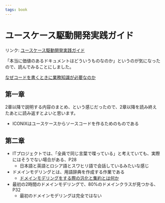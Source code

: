 ```yaml
---
tags: book
---
```


# ユースケース駆動開発実践ガイド

リンク: [ユースケース駆動開発実践ガイド](https://www.amazon.co.jp/%E3%83%A6%E3%83%BC%E3%82%B9%E3%82%B1%E3%83%BC%E3%82%B9%E9%A7%86%E5%8B%95%E9%96%8B%E7%99%BA%E5%AE%9F%E8%B7%B5%E3%82%AC%E3%82%A4%E3%83%89-OOP-Foundations-%E3%83%80%E3%82%B0%E3%83%BB%E3%83%AD%E3%83%BC%E3%82%BC%E3%83%B3%E3%83%90%E3%83%BC%E3%82%B0/dp/4798114456)

「本当に価値のあるドキュメントはどういうものなのか」というのが気になったので、読んでみることにしました。

[なぜコードを書くときに業務知識が必要なのか](なぜコードを書くときに業務知識が必要なのか.md)

## 第一章

2章以降で説明する内容のまとめ、という感じだったので、2章以降を読み終えたあとに読み返すとよいと思います。

- ICONIXはユースケースからソースコードを作るためのものである

## 第二章

- ITプロジェクトでは、「全員で同じ言葉で喋っている」と考えていても、実際にはそうでない場合がある、P28
	- 日本語と英語とロシア語とスワヒリ語で会話しているみたいな感じ
- ドメインモデリングとは、用語辞典を作成する作業である
	- [ドメインモデリングをする際の汎化と集約とは何か](ドメインモデリングをする際の汎化と集約とは何か.md)
- 最初の2時間のドメインモデリングで、80%のドメインクラスが見つかる、P32
	- 最初のドメインモデリングは完全ではない
